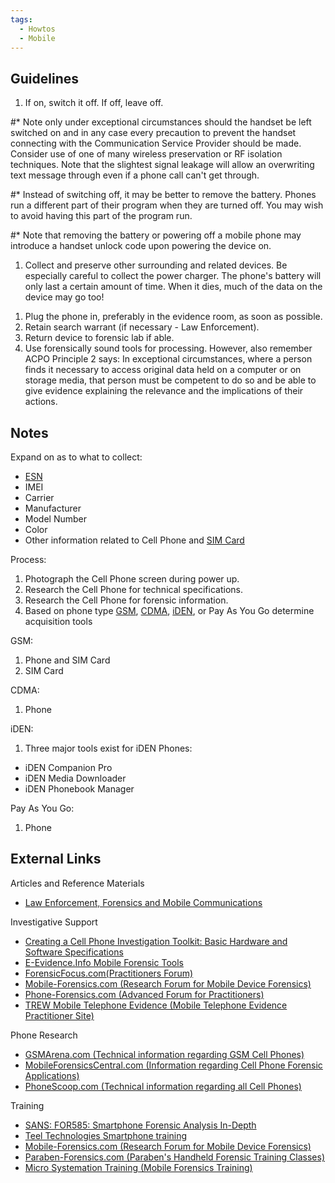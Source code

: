 ```yaml
---
tags:
  - Howtos
  - Mobile
---
```

## Guidelines

1.  If on, switch it off. If off, leave off.

\#\* Note only under exceptional circumstances should the handset be left
switched on and in any case every precaution to prevent the handset connecting
with the Communication Service Provider should be made. Consider use of one of
many wireless preservation or RF isolation techniques. Note that the slightest
signal leakage will allow an overwriting text message through even if a phone
call can't get through.

\#\* Instead of switching off, it may be better to remove the battery.
Phones run a different part of their program when they are turned off.
You may wish to avoid having this part of the program run.

\#\* Note that removing the battery or powering off a mobile phone may
introduce a handset unlock code upon powering the device on.

1.  Collect and preserve other surrounding and related devices. Be
    especially careful to collect the power charger. The phone's battery
    will only last a certain amount of time. When it dies, much of the
    data on the device may go too!

<!-- -->

1.  Plug the phone in, preferably in the evidence room, as soon as
    possible.
2.  Retain search warrant (if necessary - Law Enforcement).
3.  Return device to forensic lab if able.
4.  Use forensically sound tools for processing. However, also remember ACPO
    Principle 2 says: In exceptional circumstances, where a person finds it
    necessary to access original data held on a computer or on storage media,
    that person must be competent to do so and be able to give evidence
    explaining the relevance and the implications of their actions.

## Notes

Expand on as to what to collect:

* [ESN](esn.md)
* IMEI
* Carrier
* Manufacturer
* Model Number
* Color
* Other information related to Cell Phone and [SIM Card](sim_cards.md)

Process:

1.  Photograph the Cell Phone screen during power up.
2.  Research the Cell Phone for technical specifications.
3.  Research the Cell Phone for forensic information.
4.  Based on phone type [GSM](gsm.md), [CDMA](cdma.md), [iDEN](iden.md), or Pay
    As You Go determine acquisition tools

GSM:

1.  Phone and SIM Card
2.  SIM Card

CDMA:

1.  Phone

iDEN:

1.  Three major tools exist for iDEN Phones:

* iDEN Companion Pro
* iDEN Media Downloader
* iDEN Phonebook Manager

Pay As You Go:

1.  Phone

## External Links

Articles and Reference Materials

* [Law Enforcement, Forensics and Mobile Communications](https://www.cl.cam.ac.uk/~fms27/persec-2006/goodies/2006-Naccache-forensic.pdf)

Investigative Support

* [Creating a Cell Phone Investigation Toolkit: Basic Hardware and Software Specifications](http://www.search.org/files/pdf/CellphoneInvestToolkit-0806.pdf)
* [E-Evidence.Info Mobile Forensic Tools](http://www.e-evidence.info/cellular.html)
* [ForensicFocus.com(Practitioners Forum)](https://forensicfocus.com)
* [Mobile-Forensics.com (Research Forum for Mobile Device Forensics)](http://www.Mobile-Forensics.com)
* [Phone-Forensics.com (Advanced Forum for Practitioners)](http://www.Phone-Forensics.com)
* [TREW Mobile Telephone Evidence (Mobile Telephone Evidence Practitioner Site)](http://trewmte.blogspot.com)

Phone Research

* [GSMArena.com (Technical information regarding GSM Cell Phones)](https://www.gsmarena.com/)
* [MobileForensicsCentral.com (Information regarding Cell Phone Forensic Applications)](http://www.mobileforensicscentral.com/mfc/)
* [PhoneScoop.com (Technical information regarding all Cell Phones)](https://www.phonescoop.com/)

Training

* [SANS: FOR585: Smartphone Forensic Analysis In-Depth](https://www.sans.org/cyber-security-courses/advanced-smartphone-mobile-device-forensics/)
* [Teel Technologies Smartphone training](http://www.teeltech.com/mobile-device-forensics-training/)
* [Mobile-Forensics.com (Research Forum for Mobile Device Forensics)](http://www.Mobile-Forensics.com)
* [Paraben-Forensics.com (Paraben's Handheld Forensic Training Classes)](https://paraben.com/dfir-training-3/)
* [Micro Systemation Training (Mobile Forensics Training)](https://www.msab.com/)
